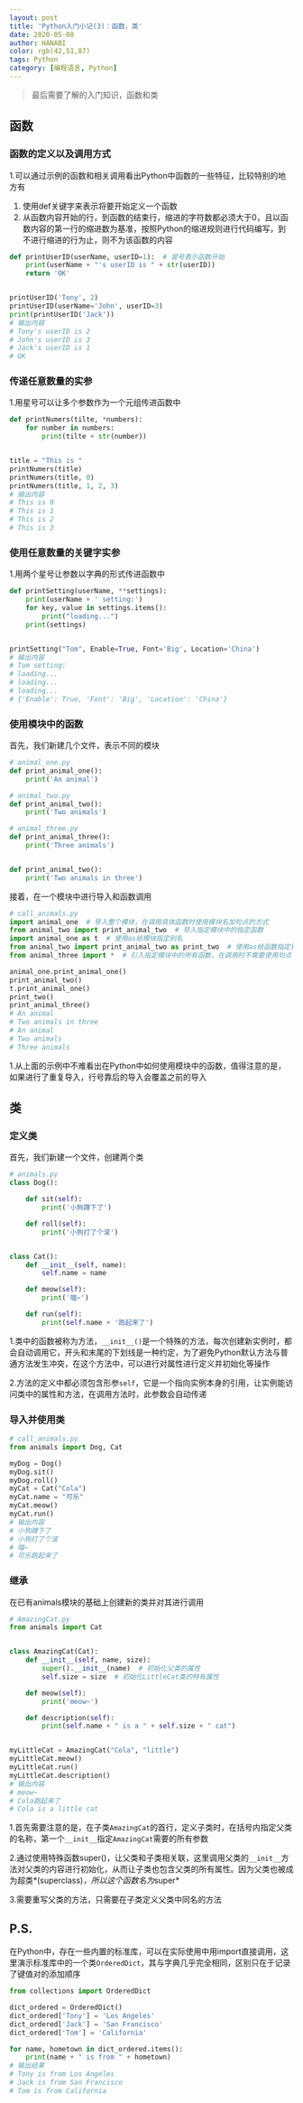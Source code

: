 ```yaml
---
layout: post
title: 'Python入门小记(3)：函数，类'
date: 2020-05-08
author: HANABI
color: rgb(42,51,87)
tags: Python
category: [编程语言, Python]
---
```

> 最后需要了解的入门知识，函数和类

## 函数

### 函数的定义以及调用方式

1.可以通过示例的函数和相关调用看出Python中函数的一些特征，比较特别的地方有

1. 使用def关键字来表示将要开始定义一个函数
2. 从函数内容开始的行，到函数的结束行，缩进的字符数都必须大于0，且以函数内容的第一行的缩进数为基准，按照Python的缩进规则进行代码编写，到不进行缩进的行为止，则不为该函数的内容

```python
def printUserID(userName, userID=1):  # 冒号表示函数开始
    print(userName + "'s userID is " + str(userID))
    return 'OK'


printUserID('Tony', 2)
printUserID(userName='John', userID=3)
print(printUserID('Jack'))
# 输出内容
# Tony's userID is 2
# John's userID is 3
# Jack's userID is 1
# OK
```

### 传递任意数量的实参

1.用星号可以让多个参数作为一个元组传进函数中

```python
def printNumers(tilte, *numbers):
    for number in numbers:
        print(tilte + str(number))


title = "This is "
printNumers(title)
printNumers(title, 0)
printNumers(title, 1, 2, 3)
# 输出内容
# This is 0
# This is 1
# This is 2
# This is 3

```

### 使用任意数量的关键字实参
1.用两个星号让参数以字典的形式传进函数中

```python
def printSetting(userName, **settings):
    print(userName + ' setting:')
    for key, value in settings.items():
        print("loading...")
    print(settings)


printSetting("Tom", Enable=True, Font='Big', Location='China')
# 输出内容
# Tom setting:
# loading...
# loading...
# loading...
# {'Enable': True, 'Font': 'Big', 'Location': 'China'}
```


### 使用模块中的函数

首先，我们新建几个文件，表示不同的模块

```python
# animal_one.py
def print_animal_one():
    print('An animal')

# animal_two.py
def print_animal_two():
    print('Two animals')

# animal_three.py
def print_animal_three():
    print('Three animals')


def print_animal_two():
    print('Two animals in three')
```

接着，在一个模块中进行导入和函数调用
```python
# call_animals.py
import animal_one  # 导入整个模块，在调用具体函数时使用模块名加句点的方式
from animal_two import print_animal_two  # 导入指定模块中的指定函数
import animal_one as t  # 使用as给模块指定别名
from animal_two import print_animal_two as print_two  # 使用as给函数指定别名
from animal_three import *  # 引入指定模块中的所有函数，在调用时不需要使用句点

animal_one.print_animal_one()
print_animal_two()
t.print_animal_one()
print_two()
print_animal_three()
# An animal
# Two animals in three
# An animal
# Two animals
# Three animals
```

1.从上面的示例中不难看出在Python中如何使用模块中的函数，值得注意的是，如果进行了重复导入，行号靠后的导入会覆盖之前的导入


## 类

### 定义类

首先，我们新建一个文件，创建两个类

```python
# animals.py
class Dog():

    def sit(self):
        print('小狗蹲下了')

    def roll(self):
        print('小狗打了个滚')


class Cat():
    def __init__(self, name):
        self.name = name

    def meow(self):
        print('喵~')

    def run(self):
        print(self.name + '跑起来了')
```

1.类中的函数被称为方法，`__init__()`是一个特殊的方法，每次创建新实例时，都会自动调用它，开头和末尾的下划线是一种约定，为了避免Python默认方法与普通方法发生冲突，在这个方法中，可以进行对属性进行定义并初始化等操作

2.方法的定义中都必须包含形参`self`，它是一个指向实例本身的引用，让实例能访问类中的属性和方法，在调用方法时，此参数会自动传递

### 导入并使用类

```python
# call_animals.py
from animals import Dog, Cat

myDog = Dog()
myDog.sit()
myDog.roll()
myCat = Cat("Cola")
myCat.name = "可乐"
myCat.meow()
myCat.run()
# 输出内容
# 小狗蹲下了
# 小狗打了个滚
# 喵~
# 可乐跑起来了
```

### 继承

在已有animals模块的基础上创建新的类并对其进行调用

```python
# AmazingCat.py
from animals import Cat


class AmazingCat(Cat):
    def __init__(self, name, size):
        super().__init__(name)  # 初始化父类的属性
        self.size = size  # 初始化LittleCat类的特有属性

    def meow(self):
        print('meow~')

    def description(self):
        print(self.name + " is a " + self.size + " cat")


myLittleCat = AmazingCat("Cola", "little")
myLittleCat.meow()
myLittleCat.run()
myLittleCat.description()
# 输出内容
# meow~
# Cola跑起来了
# Cola is a little cat
```

1.首先需要注意的是，在子类`AmazingCat`的首行，定义子类时，在括号内指定父类的名称，第一个`__init__`指定`AmazingCat`需要的所有参数

2.通过使用特殊函数super()，让父类和子类相关联，这里调用父类的`__init__`方法对父类的内容进行初始化，从而让子类也包含父类的所有属性。因为父类也被成为超类*(superclass)*，所以这个函数名为*super*

3.需要重写父类的方法，只需要在子类定义父类中同名的方法


## P.S.

在Python中，存在一些内置的标准库，可以在实际使用中用import直接调用，这里演示标准库中的一个类`OrderedDict`，其与字典几乎完全相同，区别只在于记录了键值对的添加顺序

```python
from collections import OrderedDict

dict_ordered = OrderedDict()
dict_ordered['Tony'] = 'Los Angeles'
dict_ordered['Jack'] = 'San Francisco'
dict_ordered['Tom'] = 'California'

for name, hometown in dict_ordered.items():
    print(name + " is from " + hometown)
# 输出结果
# Tony is from Los Angeles
# Jack is from San Francisco
# Tom is from California
```